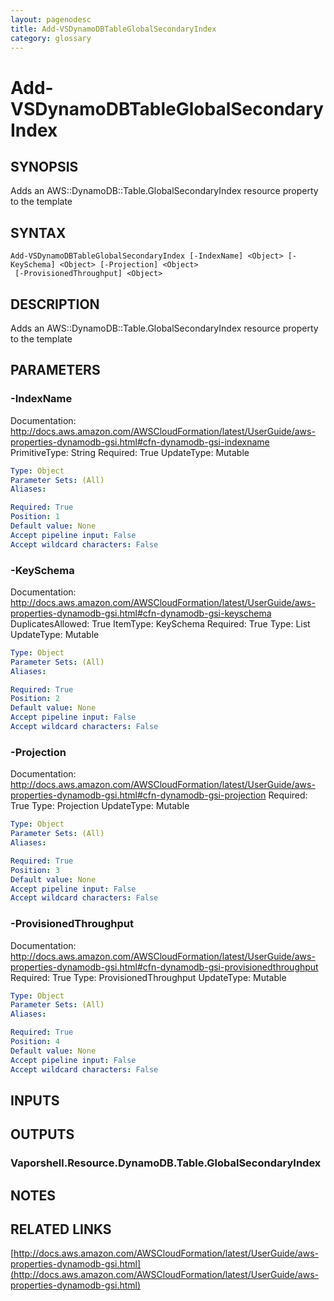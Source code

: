 ```yaml
---
layout: pagenodesc
title: Add-VSDynamoDBTableGlobalSecondaryIndex
category: glossary
---
```


# Add-VSDynamoDBTableGlobalSecondaryIndex

## SYNOPSIS
Adds an AWS::DynamoDB::Table.GlobalSecondaryIndex resource property to the template

## SYNTAX

```
Add-VSDynamoDBTableGlobalSecondaryIndex [-IndexName] <Object> [-KeySchema] <Object> [-Projection] <Object>
 [-ProvisionedThroughput] <Object>
```

## DESCRIPTION
Adds an AWS::DynamoDB::Table.GlobalSecondaryIndex resource property to the template

## PARAMETERS

### -IndexName
Documentation: http://docs.aws.amazon.com/AWSCloudFormation/latest/UserGuide/aws-properties-dynamodb-gsi.html#cfn-dynamodb-gsi-indexname
PrimitiveType: String
Required: True
UpdateType: Mutable

```yaml
Type: Object
Parameter Sets: (All)
Aliases: 

Required: True
Position: 1
Default value: None
Accept pipeline input: False
Accept wildcard characters: False
```

### -KeySchema
Documentation: http://docs.aws.amazon.com/AWSCloudFormation/latest/UserGuide/aws-properties-dynamodb-gsi.html#cfn-dynamodb-gsi-keyschema
DuplicatesAllowed: True
ItemType: KeySchema
Required: True
Type: List
UpdateType: Mutable

```yaml
Type: Object
Parameter Sets: (All)
Aliases: 

Required: True
Position: 2
Default value: None
Accept pipeline input: False
Accept wildcard characters: False
```

### -Projection
Documentation: http://docs.aws.amazon.com/AWSCloudFormation/latest/UserGuide/aws-properties-dynamodb-gsi.html#cfn-dynamodb-gsi-projection
Required: True
Type: Projection
UpdateType: Mutable

```yaml
Type: Object
Parameter Sets: (All)
Aliases: 

Required: True
Position: 3
Default value: None
Accept pipeline input: False
Accept wildcard characters: False
```

### -ProvisionedThroughput
Documentation: http://docs.aws.amazon.com/AWSCloudFormation/latest/UserGuide/aws-properties-dynamodb-gsi.html#cfn-dynamodb-gsi-provisionedthroughput
Required: True
Type: ProvisionedThroughput
UpdateType: Mutable

```yaml
Type: Object
Parameter Sets: (All)
Aliases: 

Required: True
Position: 4
Default value: None
Accept pipeline input: False
Accept wildcard characters: False
```

## INPUTS

## OUTPUTS

### Vaporshell.Resource.DynamoDB.Table.GlobalSecondaryIndex

## NOTES

## RELATED LINKS

[http://docs.aws.amazon.com/AWSCloudFormation/latest/UserGuide/aws-properties-dynamodb-gsi.html](http://docs.aws.amazon.com/AWSCloudFormation/latest/UserGuide/aws-properties-dynamodb-gsi.html)

